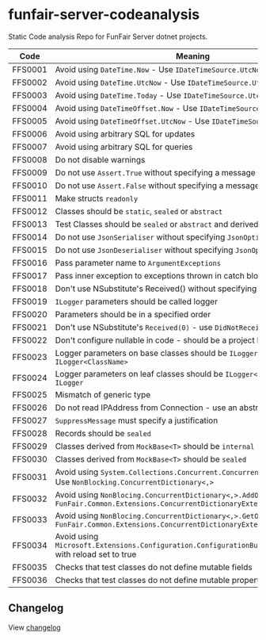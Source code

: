 # funfair-server-codeanalysis
Static Code analysis Repo for FunFair Server dotnet projects. 

|Code|Meaning|
|----|-------|
|FFS0001|Avoid using ``DateTime.Now`` - Use ``IDateTimeSource.UtcNow()``|
|FFS0002|Avoid using ``DateTime.UtcNow`` - Use ``IDateTimeSource.UtcNow()``|
|FFS0003|Avoid using ``DateTime.Today`` - Use ``IDateTimeSource.UtcNow().Date``|
|FFS0004|Avoid using ``DateTimeOffset.Now`` - Use ``IDateTimeSource.UtcNow()``|
|FFS0005|Avoid using ``DateTimeOffset.UtcNow`` - Use ``IDateTimeSource.UtcNow()``|
|FFS0006|Avoid using arbitrary SQL for updates|
|FFS0007|Avoid using arbitrary SQL for queries|
|FFS0008|Do not disable warnings|
|FFS0009|Do not use ``Assert.True`` without specifying a message|
|FFS0010|Do not use ``Assert.False`` without specifying a message|
|FFS0011|Make structs ``readonly``|
|FFS0012|Classes should be ``static``, ``sealed`` or ``abstract``|
|FFS0013|Test Classes should be  ``sealed`` or ``abstract`` and derived from ``TestBase``|
|FFS0014|Do not use ``JsonSerialiser`` without specifying ``JsonOptions``|
|FFS0015|Do not use ``JsonDeserialiser`` without specifying ``JsonOptions``|
|FFS0016|Pass parameter name to ``ArgumentExceptions``|
|FFS0017|Pass inner exception to exceptions thrown in catch block|
|FFS0018|Don't use NSubstitute's Received() without specifying the number of calls|
|FFS0019|``ILogger`` parameters should be called logger|
|FFS0020|Parameters should be in a specified order|
|FFS0021|Don't use NSubstitute's ``Received(0)`` - use ``DidNotReceive()`` instead|
|FFS0022|Don't configure nullable in code - should be a project level.|
|FFS0023|Logger parameters on base classes should be ``ILogger`` not ``ILogger<ClassName>``|
|FFS0024|Logger parameters on leaf classes should be ``ILogger<ClassName>`` not ``ILogger``|
|FFS0025|Mismatch of generic type|
|FFS0026|Do not read IPAddress from Connection - use an abstraction|
|FFS0027|``SuppressMessage`` must specify a justification|
|FFS0028|Records should be ``sealed``|
|FFS0029|Classes derived from ``MockBase<T>`` should be ``internal``|
|FFS0030|Classes derived from ``MockBase<T>`` should be ``sealed``|
|FFS0031|Avoid using ``System.Collections.Concurrent.ConcurrentDictionary<,>`` - Use ``NonBlocking.ConcurrentDictionary<,>``|
|FFS0032|Avoid using ``NonBlocing.ConcurrentDictionary<,>.AddOrUpdate`` - Use ``FunFair.Common.Extensions.ConcurrentDictionaryExtensions.AddOrUpdate``|
|FFS0033|Avoid using ``NonBlocing.ConcurrentDictionary<,>.GetOrAdd`` - Use ``FunFair.Common.Extensions.ConcurrentDictionaryExtensions.GetOrAdd``|
|FFS0034|Avoid using ``Microsoft.Extensions.Configuration.ConfigurationBuilder.AddJsonFile`` with reload set to true|
|FFS0035|Checks that test classes do not define mutable fields|
|FFS0036|Checks that test classes do not define mutable properties|

## Changelog

View [changelog](CHANGELOG.md)


[CHANGELOG]: ./CHANGELOG.md